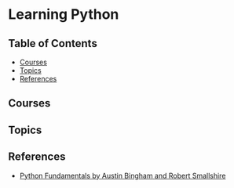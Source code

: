 # Learning Python

## Table of Contents

<!-- START doctoc generated TOC please keep comment here to allow auto update -->
<!-- DON'T EDIT THIS SECTION, INSTEAD RE-RUN doctoc TO UPDATE -->

- [Courses](#courses)
- [Topics](#topics)
- [References](#references)

<!-- END doctoc generated TOC please keep comment here to allow auto update -->

## Courses

## Topics

## References

- [Python Fundamentals by Austin Bingham and Robert Smallshire](https://app.pluralsight.com/library/courses/python-fundamentals)
